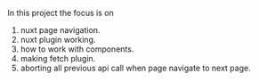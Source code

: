 In this project the focus is on 

1. nuxt page navigation.
2. nuxt plugin working.
3. how to work with components.
4. making fetch plugin.
5. aborting all previous api call when page navigate to next page.